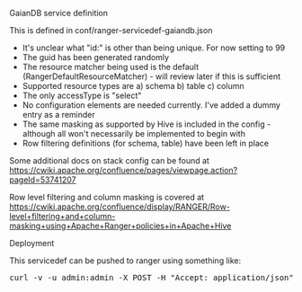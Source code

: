 GaianDB service definition

This is defined in conf/ranger-servicedef-gaiandb.json

* It's unclear what "id:" is other than being unique. For now setting to 99
* The guid has been generated randomly
* The resource matcher being used is the default (RangerDefaultResourceMatcher) - will review later if this is sufficient
* Supported resource types are a) schema b) table c) column 
* The only accessType is "select"
* No configuration elements are needed currently. I've added a dummy entry as a reminder
* The same masking as supported by Hive is included in the config - although all won't necessarily be implemented to begin with
* Row filtering definitions (for schema, table) have been left in place

Some additional docs on stack config can be found at <href>https://cwiki.apache.org/confluence/pages/viewpage.action?pageId=53741207</href>

Row level filtering and column masking is covered at 
<href>https://cwiki.apache.org/confluence/display/RANGER/Row-level+filtering+and+column-masking+using+Apache+Ranger+policies+in+Apache+Hive</href>

Deployment

This servicedef can be pushed to ranger using something like:
<pre>
curl -v -u admin:admin -X POST -H "Accept: application/json" -H "Content-Type: application/json" -d @ranger-servicedef-gaiandb.json http://localhost:6080/service/public/v2/api/servicedef
</pre>